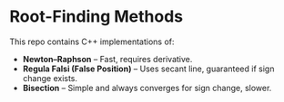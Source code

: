 # Root-Finding Methods

This repo contains C++ implementations of:

- **Newton–Raphson** – Fast, requires derivative.
- **Regula Falsi (False Position)** – Uses secant line, guaranteed if sign change exists.
- **Bisection** – Simple and always converges for sign change, slower.